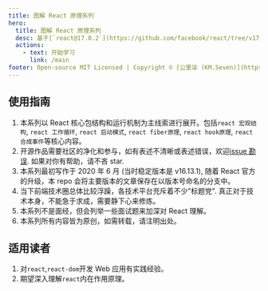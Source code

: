 ```yaml
---
title: 图解 React 原理系列
hero:
  title: 图解 React 原理系列
  desc: 基于[`react@17.0.2`](https://github.com/facebook/react/tree/v17.0.2)(尽可能跟随 react 版本的升级, 持续更新). 用大量配图的方式, 致力于将`react原理`表述清楚.
  actions:
    - text: 开始学习
      link: /main
footer: Open-source MIT Licensed | Copyright © [公里柒 (KM.Seven)](https://github.com/7kms)<br />Powered by [dumi](https://d.umijs.org/)
---
```


## 使用指南

1. 本系列以 React 核心包结构和运行机制为主线索进行展开。包括`react 宏观结构`, `react 工作循环`, `react 启动模式`, `react fiber原理`, `react hook原理`, `react 合成事件`等核心内容。
2. 开源作品需要社区的净化和参与，如有表述不清晰或表述错误，欢迎[issue 勘误](https://github.com/7kms/react-illustration-series/issues). 如果对你有帮助，请不吝 star.
3. 本系列最初写作于 2020 年 6 月 (当时稳定版本是 v16.13.1), 随着 React 官方的升级，本 repo 会将主要版本的文章保存在以版本号命名的分支中。
4. 当下前端技术圈总体比较浮躁，各技术平台充斥着不少"标题党". 真正对于技术本身，不能急于求成，需要静下心来修炼。
5. 本系列不是面经，但会列举一些面试题来加深对 React 理解。
6. 本系列所有内容皆为原创，如需转载，请注明出处。

## 适用读者

1. 对`react`,`react-dom`开发 Web 应用有实践经验。
2. 期望深入理解`react`内在作用原理。
